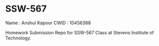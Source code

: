 # SSW-567
Name : Anshul Kapoor
CWID : 10456388

Homework Submission Repo for SSW-567 Class at Stevens Institute of Technology.
